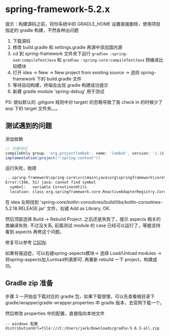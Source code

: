 # spring-framework-5.2.x

提示：构建源码之前，将你系统中的 GRADLE_HOME 设置直接删除，使用项目指定的 gradle 构建，不然各种出问题

1. 下载源码
2. 修改 build.gradle 和 settings.gradle 再源中添加国内源
3. cd 到 spring-framework 文件夹下运行 `gradlew :spring-oxm:compileTestJava` 和 `gradlew :spring-core:compileTestJava` 预编译比较模块
4. 打开 idea -> New -> New project from existing source -> 选则 spring-framework 下的 build.gradle 文件
5. 等待自动构建，终端会出现 gradle 构建成功提示
6. 新建 gradle module 'spring-debug' 用于测试

PS: 貌似默认的 .gitigore 规则中对 target/ 的忽略导致了我 check in 的时候少了 aop 下的 target 文件夹。。。

## 测试遇到的问题

添加依赖

```gradle
// 方便测试
compileOnly group: 'org.projectlombok', name: 'lombok', version: '1.18.20'
implementation(project(":spring-context"))
```

运行失败，抛错

```txt
...spring-framework\spring-core\src\main\java\org\springframework\core\ReactiveAdapterRegistry.java
Error:(346, 51) java: cannot find symbol
  symbol:   variable CoroutinesUtils
  location: class org.springframework.core.ReactiveAdapterRegistry.CoroutinesRegistrar
```

在 idea 左侧找到 'spring-core/kotlin-coroutines/build/libs/kotlin-coroutines-5.2.18.RELEASE.jar' 文件，右键 Add as Library, OK.

然后顶部选择 Build -> Rebuild Project. 之后还是失败了，提示 aspects 相关的类编译失败. 不过没关系, 前面测试 module 的 case 已经可以运行了，等能坚持看到 aspects 再修这个问题。

修复可以参考 [CSDN](https://blog.csdn.net/qq_38762237/article/details/107815524).

如果有强迫症，可以右键spring-aspects模块-> 选择 Load/Unload modules -> 将spring-aspects加入unload列表即可. 再重新 rebuild 一下 project，构建成功。

## Gradle zip 准备

步骤 3 一开始会下载对应的 gradle 包，如果下载很慢，可以先查看根目录下 gradle/wrapper/gradle-wrapper.properties 中 gradle 版本，去官网下载一个。

然后修改 properties 中的配置，直接指向本地文件

```config
-- windows 配置
distributionUrl=file:///C:/Users/jack/Downloads/gradle-5.6.3-all.zip
```


